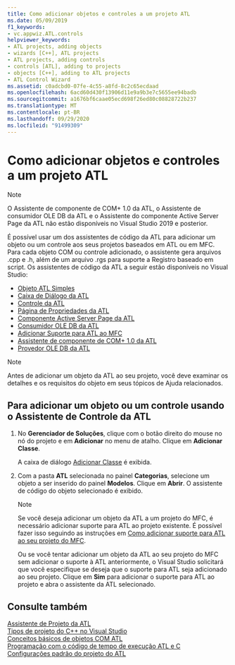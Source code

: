 ```yaml
---
title: Como adicionar objetos e controles a um projeto ATL
ms.date: 05/09/2019
f1_keywords:
- vc.appwiz.ATL.controls
helpviewer_keywords:
- ATL projects, adding objects
- wizards [C++], ATL projects
- ATL projects, adding controls
- controls [ATL], adding to projects
- objects [C++], adding to ATL projects
- ATL Control Wizard
ms.assetid: c0adcbd0-07fe-4c55-a8fd-8c2c65ecdaad
ms.openlocfilehash: 6acd60d430f13906d11e9a9b3e7c5655ee94badb
ms.sourcegitcommit: a1676bf6caae05ecd698f26ed80c08828722b237
ms.translationtype: MT
ms.contentlocale: pt-BR
ms.lasthandoff: 09/29/2020
ms.locfileid: "91499309"
---
```

# <a name="adding-objects-and-controls-to-an-atl-project"></a>Como adicionar objetos e controles a um projeto ATL

> [!NOTE]
> O Assistente de componente de COM+ 1.0 da ATL, o Assistente de consumidor OLE DB da ATL e o Assistente do componente Active Server Page da ATL não estão disponíveis no Visual Studio 2019 e posterior.

É possível usar um dos assistentes de código da ATL para adicionar um objeto ou um controle aos seus projetos baseados em ATL ou em MFC. Para cada objeto COM ou controle adicionado, o assistente gera arquivos .cpp e .h, além de um arquivo .rgs para suporte a Registro baseado em script. Os assistentes de código da ATL a seguir estão disponíveis no Visual Studio:

- [Objeto ATL Simples](../../atl/reference/atl-simple-object-wizard.md)
- [Caixa de Diálogo da ATL](../../atl/reference/atl-dialog-wizard.md)
- [Controle da ATL](../../atl/reference/atl-control-wizard.md)
- [Página de Propriedades da ATL](../../atl/reference/atl-property-page-wizard.md)
- [Componente Active Server Page da ATL](../../atl/reference/atl-active-server-page-component-wizard.md)
- [Consumidor OLE DB da ATL](../../atl/reference/atl-ole-db-consumer-wizard.md)
- [Adicionar Suporte para ATL ao MFC](../../mfc/reference/adding-atl-support-to-your-mfc-project.md)
- [Assistente de componente de COM+ 1.0 da ATL](../../atl/reference/atl-com-plus-1-0-component-wizard.md)
- [Provedor OLE DB da ATL](../../atl/reference/atl-ole-db-provider-wizard.md)

> [!NOTE]
> Antes de adicionar um objeto da ATL ao seu projeto, você deve examinar os detalhes e os requisitos do objeto em seus tópicos de Ajuda relacionados.

## <a name="to-add-an-object-or-a-control-using-the-atl-control-wizard"></a>Para adicionar um objeto ou um controle usando o Assistente de Controle da ATL

1. No **Gerenciador de Soluções**, clique com o botão direito do mouse no nó do projeto e em **Adicionar** no menu de atalho. Clique em **Adicionar Classe**.

   A caixa de diálogo [Adicionar Classe](../../ide/adding-a-class-visual-cpp.md#add-class-dialog-box) é exibida.

1. Com a pasta **ATL** selecionada no painel **Categorias**, selecione um objeto a ser inserido do painel **Modelos**. Clique em **Abrir**. O assistente de código do objeto selecionado é exibido.

   > [!NOTE]
   > Se você deseja adicionar um objeto da ATL a um projeto do MFC, é necessário adicionar suporte para ATL ao projeto existente. É possível fazer isso seguindo as instruções em [Como adicionar suporte para ATL ao seu projeto do MFC](../../mfc/reference/adding-atl-support-to-your-mfc-project.md).

   Ou se você tentar adicionar um objeto da ATL ao seu projeto do MFC sem adicionar o suporte à ATL anteriormente, o Visual Studio solicitará que você especifique se deseja que o suporte para ATL seja adicionado ao seu projeto. Clique em **Sim** para adicionar o suporte para ATL ao projeto e abra o assistente da ATL selecionado.

## <a name="see-also"></a>Consulte também

[Assistente de Projeto da ATL](../../atl/reference/atl-project-wizard.md)<br/>
[Tipos de projeto do C++ no Visual Studio](../../build/reference/visual-cpp-project-types.md)<br/>
[Conceitos básicos de objetos COM ATL](../../atl/fundamentals-of-atl-com-objects.md)<br/>
[Programação com o código de tempo de execução ATL e C](../../atl/programming-with-atl-and-c-run-time-code.md)<br/>
[Configurações padrão do projeto do ATL](../../atl/reference/default-atl-project-configurations.md)
